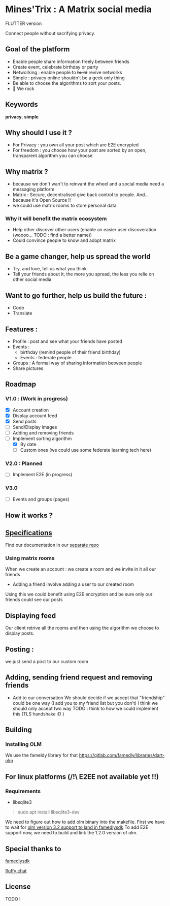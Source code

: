 # Mines'Trix : A Matrix social media

FLUTTER version

Connect people without sacrifying privacy.

## Goal of the platform

* Enable people share information freely between friends
* Create event, celebrate birthday or party
* Networking : enable people to ~~build~~ revive networks
* Simple : privacy online shouldn't be a geek only thing
* Be able to choose the algorithms to sort your posts.
* :rocket: We rock

## Keywords

**privacy**, **simple**

## Why should I use it ?

* For Privacy : you own all your post which are E2E encrypted
* For freedom : you choose how your post are sorted by an open, transparent algorithm you can choose

## Why matrix ?

* because we don't wan't to reinvant the wheel and a social media need a messaging platform
* Matrix : Secure, decentralised give back control to people. And... because it's Open Source !!
* we could use matrix rooms to store personal data

### Why it will benefit the matrix ecosystem

* Help other discover other users (enable an easier user discoveration (woooo... TODO : find a better name))
* Could convince people to know and adopt matrix


## Be a game changer, help us spread the world

* Try, and love, tell us what you think
* Tell your friends about it, the more you spread, the less you relie on other social media

## Want to go further, help us build the future :
* Code
* Translate

## Features :
* Profile : post and see what your friends have posted
* Events : 
	* birthday (remind people of their friend birthday)
	* Events : federate people
* Groups : A formal way of sharing information between people
* Share pictures

## Roadmap

### V1.0 : (Work in progress)

- [x] Account creation
- [x] Display account feed
- [x] Send posts
- [ ] Send/Display images
- [ ] Adding and removing friends
- [ ] Implement sorting algorithm
	- [x] By date
	- [ ] Custom ones (we could use some federate learning tech here)

### V2.0 : Planned

- [ ] Implement E2E (in progress)

### V3.0

- [ ] Events and groups (pages)

## How it works ?

## [Specifications](https://gitlab.com/minestrix/minestrix-doc)

Find our documentation in our [separate repo](https://gitlab.com/minestrix/minestrix-doc)

### Using matrix rooms
When we create an account : we create a room and we invite in it all our friends
* Adding a friend involve adding a user to our created room

Using this we could benefit using E2E encryption and be sure only our friends could see our posts


## Displaying feed
Our client retrive all the rooms and then using the algorithm we choose to display posts.

## Posting :
we just send a post to our custom room

## Adding, sending friend request and removing friends
* Add to our conversation
We should decide if we accept that "friendship" could be one way (I add you to my friend list but you don't)
I think we should only accept two way
TODO : think to how we could implement this (TLS handshake :D )

## Building

### Installing OLM

We use the fameldy library for that https://gitlab.com/famedly/libraries/dart-olm

## For linux platforms (/!\ E2EE not available yet !!)

### Requirements

* libsqlite3

> sudo apt install libsqlite3-dev

We need to figure out how to add olm binary into the makefile.
First we have to wait for [olm version 3.2 support to land in famedlysdk](https://gitlab.com/famedly/famedlysdk/-/issues/134)
To add E2E support now, we need to build and link the 1.2.0 version of olm.

## Special thanks to

[famedlysdk](https://gitlab.com/famedly/famedlysdk/)

[fluffy chat](https://gitlab.com/famedly/fluffychat)

## License

TODO !
